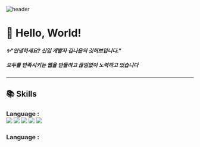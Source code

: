 ![header](https://capsule-render.vercel.app/api?type=wave&color=auto&height=300&section=header&text=Hello!%20I'm%20Nayoon!&fontSize=90)
<h1>👋 Hello, World!</h1>
<h4><em>✨"안녕하세요? 신입 개발자 김나윤의 깃허브입니다."</em><h4>
  <h5><em>모두를 만족시키는 웹을 만들려고 끊임없이 노력하고 있습니다</em></h5>
<hr/>
<h2>📚  Skills</h2>
  <h3>Language : <br/>
  <img src="https://img.shields.io/badge/html5-E34F26?style=for-the-badge&logo=html5&logoColor=white"> 
  <img src="https://img.shields.io/badge/css-1572B6?style=for-the-badge&logo=css3&logoColor=white"> 
  <img src="https://img.shields.io/badge/javascript-F7DF1E?style=for-the-badge&logo=javascript&logoColor=black"> 
  <img src="https://img.shields.io/badge/jquery-0769AD?style=for-the-badge&logo=jquery&logoColor=white">
  <img src="https://img.shields.io/badge/react-61DAFB?style=for-the-badge&logo=react&logoColor=black"> 
    </h3>
    
<h3>Language : <br/>

   </h3>
